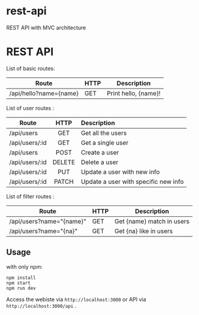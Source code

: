 # rest-api
REST API with MVC architecture
# REST API
List of basic routes:

|Route                 | HTTP     | Description          |
|----------------------| ---------| ---------------------|
|/api/hello?name={name}| GET      | Print hello, {name}! |

List of user routes :

|Route               | HTTP     | Description                         |
|--------------------|:--------:|:------------------------------------|
|/api/users           | GET      | Get all the users                   |
|/api/users/:id       | GET      | Get a single user                   |
|/api/users           | POST     | Create a user                       |
|/api/users/:id       | DELETE   | Delete a user                       |
|/api/users/:id       | PUT      | Update a user with new info         |
|/api/users/:id       | PATCH    | Update a user with specific new info|

List of filter routes :

|Route                   | HTTP     | Description               |
|------------------------| ---------| --------------------------|
|/api/users?name="{name}"| GET      | Get {name} match in users |
|/api/users?name="{na}"  | GET      | Get {na} like in users    |

## Usage
with only npm:

```
npm install
npm start
npm run dev
```

Access the webiste via `http://localhost:3000` or API via `http://localhost:3000/api` .
